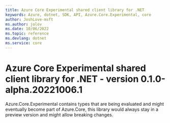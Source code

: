 ```yaml
---
title: Azure Core Experimental shared client library for .NET
keywords: Azure, dotnet, SDK, API, Azure.Core.Experimental, core
author: JoshLove-msft
ms.author: jolov
ms.date: 10/06/2022
ms.topic: reference
ms.devlang: dotnet
ms.service: core
---
```

# Azure Core Experimental shared client library for .NET - version 0.1.0-alpha.20221006.1 


Azure.Core.Experimental contains types that are being evaluated and might eventually become part of Azure.Core, this library would always stay in a preview version and might allow breaking changes.

